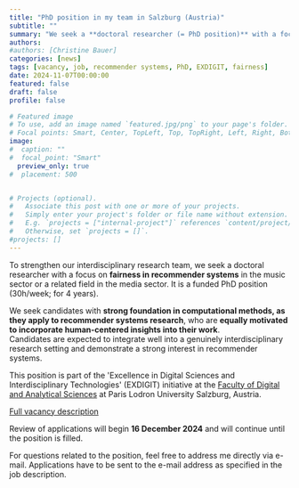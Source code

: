 ```yaml
---
title: "PhD position in my team in Salzburg (Austria)"
subtitle: ""
summary: "We seek a **doctoral researcher (= PhD position)** with a focus on **fairness in recommender systems** in the music sector or a related field in the media sector. Funded position."
authors: 
#authors: [Christine Bauer]
categories: [news]
tags: [vacancy, job, recommender systems, PhD, EXDIGIT, fairness]
date: 2024-11-07T00:00:00
featured: false
draft: false
profile: false

# Featured image
# To use, add an image named `featured.jpg/png` to your page's folder.
# Focal points: Smart, Center, TopLeft, Top, TopRight, Left, Right, BottomLeft, Bottom, BottomRight.
image:
#  caption: ""
#  focal_point: "Smart"
  preview_only: true
#  placement: 500


# Projects (optional).
#   Associate this post with one or more of your projects.
#   Simply enter your project's folder or file name without extension.
#   E.g. `projects = ["internal-project"]` references `content/project/deep-learning/index.md`.
#   Otherwise, set `projects = []`.
#projects: []
---
```


To strengthen our interdisciplinary research team, we seek a doctoral researcher with a focus on **fairness in recommender systems** in the music sector or a related field in the media sector. It is a funded PhD position (30h/week; for 4 years).

We seek candidates with **strong foundation in computational methods, as they apply to recommender systems research**, who are **equally motivated to incorporate human-centered insights into their work**.   
Candidates are expected to integrate well into a genuinely interdisciplinary research setting and demonstrate a strong interest in recommender systems. 

This position is part of the 'Excellence in Digital Sciences and Interdisciplinary Technologies' (EXDIGIT) initiative at the [Faculty of Digital and Analytical Sciences](https://www.plus.ac.at/digital-and-analytical-sciences/?lang=en) at Paris Lodron University Salzburg, Austria.  


[Full vacancy description](./job_phd_202411.pdf)

Review of applications will begin **16 December 2024** and will continue until the position is filled.

For questions related to the position, feel free to address me directly via e-mail. Applications have to be sent to the e-mail address as specified in the job description.